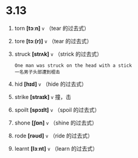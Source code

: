# 3.13


1. torn **[tɔːn]** `v` （tear 的过去式）

2. tore **[tɔː(r)]** `v` （tear 的过去式）

3. struck **[strʌk]** `v` （strick 的过去式）
    ```
    One man was struck on the head with a stick
    一名男子头部遭到棍击
    ```

4. hid **[hɪd]** `v` （hide 的过去式）

5. strike **[straɪk]** `v` 撞，击

6. spoilt **[spɔɪlt]** `v` （spoil 的过去式）

7. shone **[ʃɒn]** `v` （shine 的过去式）

8. rode **[rəʊd]** `v` （ride 的过去式）

9. learnt **[lɜːnt]** `v` （learn 的过去式）
